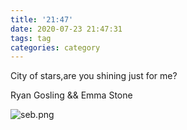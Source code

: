 ```yaml
---
title: '21:47'
date: 2020-07-23 21:47:31
tags: tag
categories: category
---
```


City of stars,are you shining just for me?

Ryan Gosling && Emma Stone

<!-- more -->

![seb.png](https://charfole-blog.oss-cn-shenzhen.aliyuncs.com/image/seb.png)
